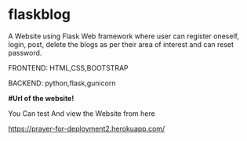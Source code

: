 # flaskblog

A Website using Flask Web framework where user can register oneself, login, post, delete the blogs as per their area of interest and can reset password.

FRONTEND: HTML,CSS,BOOTSTRAP

BACKEND: python,flask,gunicorn

**#Url of the website!**

You Can test And view the Website from here 

https://prayer-for-deployment2.herokuapp.com/
